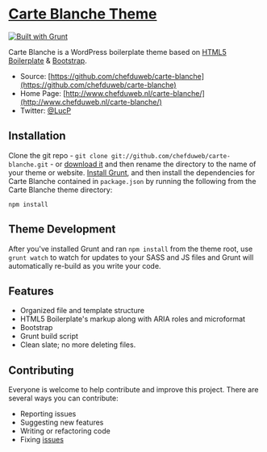 # [Carte Blanche Theme](http://www.chefduweb.nl/carte-blanche)

[![Built with Grunt](https://cdn.gruntjs.com/builtwith.png)](http://gruntjs.com/)

Carte Blanche is a WordPress boilerplate theme based on [HTML5 Boilerplate](http://html5boilerplate.com/) & [Bootstrap](http://getbootstrap.com/). 

* Source: [https://github.com/chefduweb/carte-blanche](https://github.com/chefduweb/carte-blanche)
* Home Page: [http://www.chefduweb.nl/carte-blanche/](http://www.chefduweb.nl/carte-blanche/)
* Twitter: [@LucP](https://twitter.com/LucP)

## Installation

Clone the git repo - `git clone git://github.com/chefduweb/carte-blanche.git` - or [download it](https://github.com/chefduweb/carte-blanche/zipball/master) and then rename the directory to the name of your theme or website. [Install Grunt](http://gruntjs.com/getting-started), and then install the dependencies for Carte Blanche contained in `package.json` by running the following from the Carte Blanche theme directory:

```
npm install
```

## Theme Development

After you've installed Grunt and ran `npm install` from the theme root, use `grunt watch` to watch for updates to your SASS and JS files and Grunt will automatically re-build as you write your code.


## Features

* Organized file and template structure
* HTML5 Boilerplate's markup along with ARIA roles and microformat
* Bootstrap
* Grunt build script
* Clean slate; no more deleting files.


## Contributing

Everyone is welcome to help contribute and improve this project. There are several ways you can contribute:

* Reporting issues
* Suggesting new features
* Writing or refactoring code
* Fixing [issues](https://github.com/chefduweb/carte-blanche/issues)
